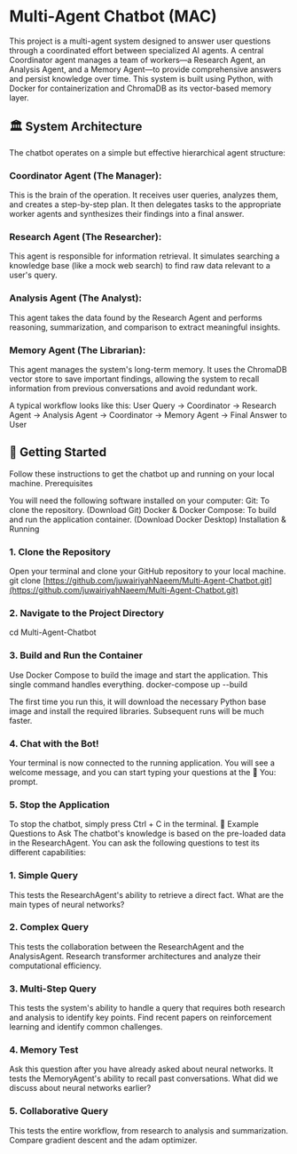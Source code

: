 #  Multi-Agent Chatbot (MAC)

This project is a multi-agent system designed to answer user questions through a coordinated effort between specialized AI agents. A central Coordinator agent manages a team of workers—a Research Agent, an Analysis Agent, and a Memory Agent—to provide comprehensive answers and persist knowledge over time.
This system is built using Python, with Docker for containerization and ChromaDB as its vector-based memory layer.

## 🏛️ System Architecture

The chatbot operates on a simple but effective hierarchical agent structure:

### Coordinator Agent (The Manager): 

This is the brain of the operation. It receives user queries, analyzes them, and creates a step-by-step plan. It then delegates tasks to the appropriate worker agents and synthesizes their findings into a final answer.

### Research Agent (The Researcher): 

This agent is responsible for information retrieval. It simulates searching a knowledge base (like a mock web search) to find raw data relevant to a user's query.

### Analysis Agent (The Analyst): 

This agent takes the data found by the Research Agent and performs reasoning, summarization, and comparison to extract meaningful insights.

### Memory Agent (The Librarian): 

This agent manages the system's long-term memory. It uses the ChromaDB vector store to save important findings, allowing the system to recall information from previous conversations and avoid redundant work.

A typical workflow looks like this:
User Query -> Coordinator -> Research Agent -> Analysis Agent -> Coordinator -> Memory Agent -> Final Answer to User

## 🚀 Getting Started

Follow these instructions to get the chatbot up and running on your local machine.
Prerequisites

You will need the following software installed on your computer:
Git: To clone the repository. (Download Git)
Docker & Docker Compose: To build and run the application container. (Download Docker Desktop)
Installation & Running

### 1. Clone the Repository

Open your terminal and clone your GitHub repository to your local machine.
git clone [https://github.com/juwairiyahNaeem/Multi-Agent-Chatbot.git](https://github.com/juwairiyahNaeem/Multi-Agent-Chatbot.git)


### 2. Navigate to the Project Directory

cd Multi-Agent-Chatbot


### 3. Build and Run the Container

Use Docker Compose to build the image and start the application. This single command handles everything.
docker-compose up --build


The first time you run this, it will download the necessary Python base image and install the required libraries. Subsequent runs will be much faster.

### 4. Chat with the Bot!

Your terminal is now connected to the running application. You will see a welcome message, and you can start typing your questions at the 👤 You: prompt.

### 5. Stop the Application

To stop the chatbot, simply press Ctrl + C in the terminal.
💬 Example Questions to Ask
The chatbot's knowledge is based on the pre-loaded data in the ResearchAgent. You can ask the following questions to test its different capabilities:

### 1. Simple Query

This tests the ResearchAgent's ability to retrieve a direct fact.
What are the main types of neural networks?


### 2. Complex Query

This tests the collaboration between the ResearchAgent and the AnalysisAgent.
Research transformer architectures and analyze their computational efficiency.


### 3. Multi-Step Query

This tests the system's ability to handle a query that requires both research and analysis to identify key points.
Find recent papers on reinforcement learning and identify common challenges.


### 4. Memory Test

Ask this question after you have already asked about neural networks. It tests the MemoryAgent's ability to recall past conversations.
What did we discuss about neural networks earlier?


### 5. Collaborative Query

This tests the entire workflow, from research to analysis and summarization.
Compare gradient descent and the adam optimizer.
